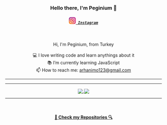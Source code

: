 <h3 align="center">Hello there, I'm Peginium 👋</h3>
<h5 align="center">
  <code><a href="https://www.instagram.com/merdcimkee/" title="Instagram Profile"><img width="22" src="/images/instagram.svg"> Instagram</a></code>
</h5>
<br>
<p align="center">
  Hi, I'm Peginium, from Turkey
  <br>
  <br>
  💻 I love writing code and learn anythings about it
  <br>
  📚 I’m currently learning JavaScript
  <br>
  📫 How to reach me: <a href="mailto: arhanimo123@gmail.com">arhanimo123@gmail.com</a>
</p>

<hr>
<hr>

<p align=center>
  <a href="https://github.com/anuraghazra/github-readme-stats" title="Go to Source">
    <img height=150 align="center" src="https://github-readme-stats.vercel.app/api?username=Peginium&show_icons=true&theme=gotham">
  </a>
  <a href="https://github.com/anuraghazra/github-readme-stats">
  <img height=150 align="center" src="https://github-readme-stats.vercel.app/api/top-langs/?username=Peginium&hide=c%23,powershell,java&title_color=2aa889&text_color=99d1ce&icon_color=2bbc8a&bg_color=0c1014&langs_count=8&layout=compact" />
  </a>
</p>

<hr>
<br>
<h4 align="center"><a href=https://github.com/Peginium?tab=repositories" title="Show Repositories">🔎 Check my Repositories 🔍</a></h4>